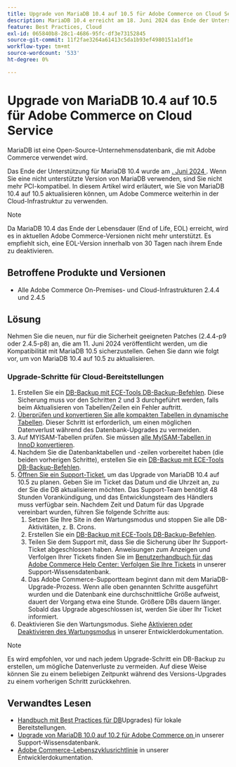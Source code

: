 ```yaml
---
title: Upgrade von MariaDB 10.4 auf 10.5 für Adobe Commerce on Cloud Service
description: MariaDB 10.4 erreicht am 18. Juni 2024 das Ende der Unterstützung. In diesem Artikel wird erläutert, wie Sie MariaDB von 10.4 auf 10.5 aktualisieren können, um Adobe Commerce weiterhin in der Cloud-Infrastruktur zu verwenden.
feature: Best Practices, Cloud
exl-id: 065840b8-28c1-4686-95fc-df3e73152845
source-git-commit: 11f2fae3264a61413c5da1b93ef4980151a1df1e
workflow-type: tm+mt
source-wordcount: '533'
ht-degree: 0%

---
```


# Upgrade von MariaDB 10.4 auf 10.5 für Adobe Commerce on Cloud Service

MariaDB ist eine Open-Source-Unternehmensdatenbank, die mit Adobe Commerce verwendet wird.

Das Ende der Unterstützung für MariaDB 10.4 wurde am [. Juni 2024 ](https://endoflife.date/mariadb). Wenn Sie eine nicht unterstützte Version von MariaDB verwenden, sind Sie nicht mehr PCI-kompatibel. In diesem Artikel wird erläutert, wie Sie von MariaDB 10.4 auf 10.5 aktualisieren können, um Adobe Commerce weiterhin in der Cloud-Infrastruktur zu verwenden.

>[!NOTE]
>
>Da MariaDB 10.4 das Ende der Lebensdauer (End of Life, EOL) erreicht, wird es in aktuellen Adobe Commerce-Versionen nicht mehr unterstützt. Es empfiehlt sich, eine EOL-Version innerhalb von 30 Tagen nach ihrem Ende zu deaktivieren.

## Betroffene Produkte und Versionen

* Alle Adobe Commerce On-Premises- und Cloud-Infrastrukturen 2.4.4 und 2.4.5

## Lösung

Nehmen Sie die neuen, nur für die Sicherheit geeigneten Patches (2.4.4-p9 oder 2.4.5-p8) an, die am 11. Juni 2024 veröffentlicht werden, um die Kompatibilität mit MariaDB 10.5 sicherzustellen. Gehen Sie dann wie folgt vor, um von MariaDB 10.4 auf 10.5 zu aktualisieren.

### Upgrade-Schritte für Cloud-Bereitstellungen

1. Erstellen Sie ein [DB-Backup mit ECE-Tools DB-Backup-Befehlen](https://experienceleague.adobe.com/de/docs/commerce-cloud-service/user-guide/develop/storage/snapshots). Diese Sicherung muss vor den Schritten 2 und 3 durchgeführt werden, falls beim Aktualisieren von Tabellen/Zeilen ein Fehler auftritt.
1. [Überprüfen und konvertieren Sie alle kompakten Tabellen in dynamische Tabellen](https://experienceleague.adobe.com/de/docs/commerce-operations/implementation-playbook/best-practices/maintenance/mariadb-upgrade). Dieser Schritt ist erforderlich, um einen möglichen Datenverlust während des Datenbank-Upgrades zu vermeiden.
1. Auf MYISAM-Tabellen prüfen. Sie müssen [alle MyISAM-Tabellen in InnoD konvertieren](https://experienceleague.adobe.com/de/docs/commerce-operations/implementation-playbook/best-practices/planning/database-on-cloud).
1. Nachdem Sie die Datenbanktabellen und -zeilen vorbereitet haben (die beiden vorherigen Schritte), erstellen Sie ein [DB-Backup mit ECE-Tools DB-Backup-Befehlen](https://experienceleague.adobe.com/de/docs/commerce-cloud-service/user-guide/develop/storage/snapshots).
1. [Öffnen Sie ein Support-Ticket](/help/help-center-guide/help-center/magento-help-center-user-guide.md#submit-ticket), um das Upgrade von MariaDB 10.4 auf 10.5 zu planen. Geben Sie im Ticket das Datum und die Uhrzeit an, zu der Sie die DB aktualisieren möchten. Das Support-Team benötigt 48 Stunden Vorankündigung, und das Entwicklungsteam des Händlers muss verfügbar sein. Nachdem Zeit und Datum für das Upgrade vereinbart wurden, führen Sie folgende Schritte aus:
   1. Setzen Sie Ihre Site in den Wartungsmodus und stoppen Sie alle DB-Aktivitäten, z. B. Crons.
   1. Erstellen Sie ein [DB-Backup mit ECE-Tools DB-Backup-Befehlen](https://experienceleague.adobe.com/de/docs/commerce-cloud-service/user-guide/develop/storage/snapshots).
   1. Teilen Sie dem Support mit, dass Sie die Sicherung über Ihr Support-Ticket abgeschlossen haben. Anweisungen zum Anzeigen und Verfolgen Ihrer Tickets finden Sie im [Benutzerhandbuch für das Adobe Commerce Help Center: Verfolgen Sie Ihre Tickets](/help/help-center-guide/help-center/magento-help-center-user-guide.md#track-tickets) in unserer Support-Wissensdatenbank.
   1. Das Adobe Commerce-Supportteam beginnt dann mit dem MariaDB-Upgrade-Prozess. Wenn alle oben genannten Schritte ausgeführt wurden und die Datenbank eine durchschnittliche Größe aufweist, dauert der Vorgang etwa eine Stunde. Größere DBs dauern länger. Sobald das Upgrade abgeschlossen ist, werden Sie über Ihr Ticket informiert.
1. Deaktivieren Sie den Wartungsmodus. Siehe [Aktivieren oder Deaktivieren des Wartungsmodus](https://experienceleague.adobe.com/de/docs/commerce-operations/installation-guide/tutorials/maintenance-mode) in unserer Entwicklerdokumentation.

>[!NOTE]
>
>Es wird empfohlen, vor und nach jedem Upgrade-Schritt ein DB-Backup zu erstellen, um mögliche Datenverluste zu vermeiden. Auf diese Weise können Sie zu einem beliebigen Zeitpunkt während des Versions-Upgrades zu einem vorherigen Schritt zurückkehren.

## Verwandtes Lesen

* [Handbuch mit Best Practices für DB](https://experienceleague.adobe.com/de/docs/commerce-operations/upgrade-guide/prepare/prerequisites)Upgrades) für lokale Bereitstellungen.
* [Upgrade von MariaDB 10.0 auf 10.2 für Adobe Commerce on ](https://experienceleague.adobe.com/de/docs/commerce-knowledge-base/kb/how-to/upgrade-mariadb-10-0-to-10-2-for-magento-commerce-cloud) in unserer Support-Wissensdatenbank.
* [Adobe Commerce-Lebenszyklusrichtlinie](https://experienceleague.adobe.com/de/docs/commerce-operations/release/planning/lifecycle-policy) in unserer Entwicklerdokumentation.
